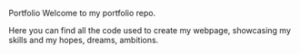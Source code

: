 Portfolio
Welcome to my portfolio repo.

Here you can find all the code used to create my webpage, showcasing my skills and my hopes, dreams, ambitions. 

